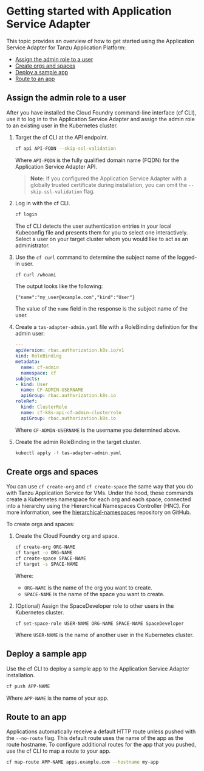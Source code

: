 # Getting started with Application Service Adapter

This topic provides an overview of how to get started using the Application Service Adapter for Tanzu Application Platform:

* [Assign the admin role to a user](#assign-admin-user)
* [Create orgs and spaces](#create-orgs-spaces)
* [Deploy a sample app](#deploy-sample-app)
* [Route to an app](#routing-sample-app)

## <a id="assign-admin-user"></a>Assign the admin role to a user

After you have installed the Cloud Foundry command-line interface (cf CLI), use it to log in to the Application Service Adapter and assign the admin role to an existing user in the Kubernetes cluster.

1. Target the cf CLI at the API endpoint.

    ```bash
    cf api API-FQDN --skip-ssl-validation
    ```

    Where `API-FQDN` is the fully qualified domain name (FQDN) for the Application Service Adapter API.

    > **Note:**  If you configured the Application Service Adapter with a globally trusted certificate during installation, you can omit the `--skip-ssl-validation` flag.

1. Log in with the cf CLI.

    ```bash
    cf login
    ```

    The cf CLI detects the user authentication entries in your local Kubeconfig file and presents them for you to select one interactively. Select a user on your target cluster whom you would like to act as an administrator.

1. Use the `cf curl` command to determine the subject name of the logged-in user.
   
    ```bash
    cf curl /whoami
    ```

    The output looks like the following:

    ```
    {"name":"my_user@example.com","kind":"User"}
    ```

    The value of the `name` field in the response is the subject name of the user.


1. Create a `tas-adapter-admin.yaml` file with a RoleBinding definition for the admin user:
   
    ```yaml
    ---
    apiVersion: rbac.authorization.k8s.io/v1
    kind: RoleBinding
    metadata:
      name: cf-admin
      namespace: cf
    subjects:
    - kind: User
      name: CF-ADMIN-USERNAME
      apiGroup: rbac.authorization.k8s.io
    roleRef:
      kind: ClusterRole
      name: cf-k8s-api-cf-admin-clusterrole
      apiGroup: rbac.authorization.k8s.io
    ```

    Where `CF-ADMIN-USERNAME` is the username you determined above.

1. Create the admin RoleBinding in the target cluster.

    ```bash
    kubectl apply -f tas-adapter-admin.yaml
    ```

## <a id="create-orgs-spaces"></a>Create orgs and spaces

You can use `cf create-org` and `cf create-space` the same way that you do with Tanzu Application Service for VMs. Under the hood, these commands create a Kubernetes namespace for each org and each space, connected into a hierarchy using the Hierarchical Namespaces Controller (HNC). For more information, see the [hierarchical-namespaces](https://github.com/kubernetes-sigs/hierarchical-namespaces) repository on GitHub.

To create orgs and spaces:

1. Create the Cloud Foundry org and space.

    ```bash
    cf create-org ORG-NAME
    cf target -o ORG-NAME
    cf create-space SPACE-NAME
    cf target -s SPACE-NAME
    ```
    Where:

    - `ORG-NAME` is the name of the org you want to create.
    - `SPACE-NAME` is the name of the space you want to create.

1. (Optional) Assign the SpaceDeveloper role to other users in the Kubernetes cluster.

   ```
   cf set-space-role USER-NAME ORG-NAME SPACE-NAME SpaceDeveloper
   ```

   Where `USER-NAME` is the name of another user in the Kubernetes cluster.


## <a id="deploy-sample-app"></a>Deploy a sample app

Use the cf CLI to deploy a sample app to the Application Service Adapter installation.

```bash
cf push APP-NAME
```

Where `APP-NAME` is the name of your app.

## <a id="routing-sample-app"></a>Route to an app

Applications automatically receive a default HTTP route unless pushed with the `--no-route` flag. This default route uses the name of the app as the route hostname.
To configure additional routes for the app that you pushed, use the cf CLI to map a route to your app.

```bash
cf map-route APP-NAME apps.example.com --hostname my-app
```
